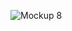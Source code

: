 ![Mockup 8](https://github.com/LaluIman/Recipe_AppSwift/assets/140592472/86216fa2-ec11-4ec8-817b-43b3f91b7596)
